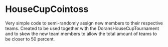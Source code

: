 # HouseCupCointoss
Very simple code to semi-randomly assign new members to their respective teams.
Created to be used together with the DoransHouseCupTournament and to skew the new team members to allow the total amount of teams to be closer to 50 percent. 
